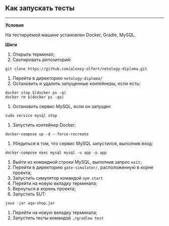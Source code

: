 ## Как запускать тесты
---
**Условия**

На тестируемой машине установлен Docker, Gradle, MySQL.

**Шаги**

1. Открыть терминал;
1. Скопировать репозиторий:
```
git clone https://github.com/alexey-olfert/netology-diploma.git
```
1. Перейти в директорию `netology-diploma/`
1. Остановить и удалить запущенные контейнеры, если есть:
```
docker stop $(docker ps -q)
docker rm $(docker ps -qa)
```
1. Остановить сервис MySQL, если он запущен:
```
sudo service mysql stop
```
1. Запустить контейнер Docker:
```
docker-compose up -d --force-recreate
```
1. Убедиться в том, что сервис MySQL запустился, выполнив вход:
```
docker-compose exec mysql mysql -u app -p app
```
1. Выйти из командной строки MySQL, выполнив запрос `exit;`
1. Перейти в директорию `gate-simulator/`, расположенную в корне проекта;
1. Запустить симулятор командой `npm start`
1. Перейти на новую вкладку терминала;
1. Вернуться в корень проекта;
1. Запустить SUT:
```
java -jar aqa-shop.jar
```
1. Перейти на новую вкладку терминала;
1. Запустить тесты командой `./gradlew test`
